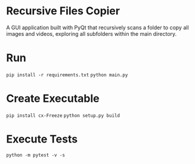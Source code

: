 # Recursive Files Copier

A GUI application built with PyQt that recursively scans a folder to copy all images and videos, exploring all subfolders within the main directory.

# Run

`pip install -r requirements.txt`
`python main.py`

# Create Executable

`pip install cx-Freeze`
`python setup.py build`

# Execute Tests

`python -m pytest -v -s`
